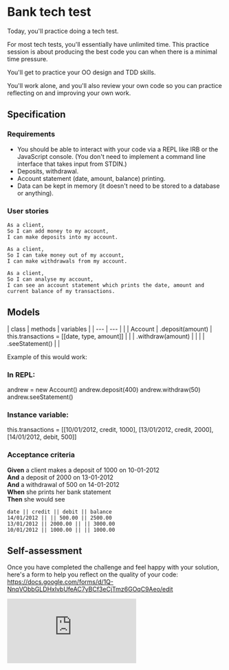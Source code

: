 # Bank tech test

Today, you'll practice doing a tech test.

For most tech tests, you'll essentially have unlimited time.  This practice session is about producing the best code you can when there is a minimal time pressure.

You'll get to practice your OO design and TDD skills.

You'll work alone, and you'll also review your own code so you can practice reflecting on and improving your own work.

## Specification

### Requirements

* You should be able to interact with your code via a REPL like IRB or the JavaScript console.  (You don't need to implement a command line interface that takes input from STDIN.)
* Deposits, withdrawal.
* Account statement (date, amount, balance) printing.
* Data can be kept in memory (it doesn't need to be stored to a database or anything).


### User stories

```
As a client,
So I can add money to my account,
I can make deposits into my account.
```

```
As a client,
So I can take money out of my account,
I can make withdrawals from my account.
```

```
As a client,
So I can analyse my account,
I can see an account statement which prints the date, amount and current balance of my transactions.
```

## Models

| class | methods | variables |
| --- | --- | |
| Account | .deposit(amount) | this.transactions = [[date, type, amount]] |
| | .withdraw(amount) | |
| | .seeStatement() | |

Example of this would work:

### In REPL:
andrew = new Account()
andrew.deposit(400)
andrew.withdraw(50)
andrew.seeStatement()

### Instance variable:
this.transactions = [[10/01/2012, credit, 1000], [13/01/2012, credit, 2000], [14/01/2012, debit, 500]]


### Acceptance criteria

**Given** a client makes a deposit of 1000 on 10-01-2012  
**And** a deposit of 2000 on 13-01-2012  
**And** a withdrawal of 500 on 14-01-2012  
**When** she prints her bank statement  
**Then** she would see

```
date || credit || debit || balance
14/01/2012 || || 500.00 || 2500.00
13/01/2012 || 2000.00 || || 3000.00
10/01/2012 || 1000.00 || || 1000.00
```

## Self-assessment

Once you have completed the challenge and feel happy with your solution, here's a form to help you reflect on the quality of your code: https://docs.google.com/forms/d/1Q-NnqVObbGLDHxlvbUfeAC7yBCf3eCjTmz6GOqC9Aeo/edit

![Tracking pixel](https://githubanalytics.herokuapp.com/course/individual_challenges/bank_tech_test.md)
